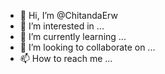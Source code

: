 - 👋 Hi, I’m @ChitandaErw
- 👀 I’m interested in ...
- 🌱 I’m currently learning ...
- 💞️ I’m looking to collaborate on ...
- 📫 How to reach me ...

<!---
ChitandaErw/ChitandaErw is a ✨ special ✨ repository because its `README.md` (this file) appears on your GitHub profile.
You can click the Preview link to take a look at your changes.
--->
